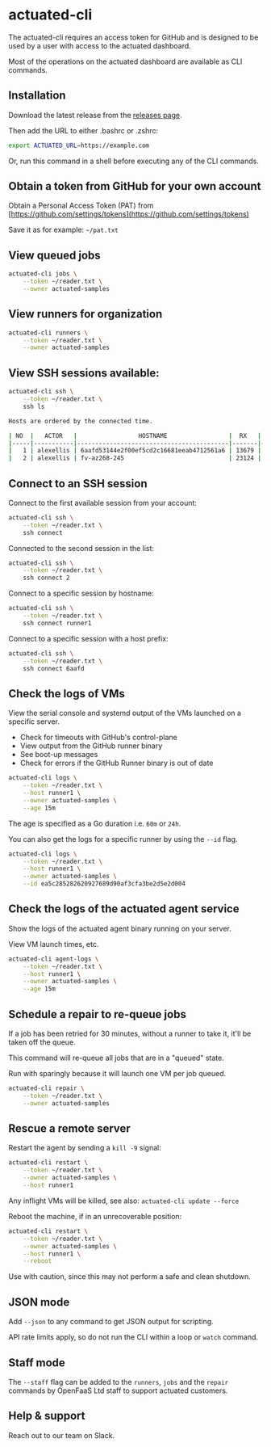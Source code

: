 # actuated-cli

The actuated-cli requires an access token for GitHub and is designed to be used by a user with access to the actuated dashboard.

Most of the operations on the actuated dashboard are available as CLI commands.

## Installation

Download the latest release from the [releases page](https://github.com/self-actuated/actuated-cli/releases).

Then add the URL to either .bashrc or .zshrc:

```bash
export ACTUATED_URL=https://example.com
```

Or, run this command in a shell before executing any of the CLI commands.

## Obtain a token from GitHub for your own account

Obtain a Personal Access Token (PAT) from [https://github.com/settings/tokens](https://github.com/settings/tokens)

Save it as for example: `~/pat.txt`

## View queued jobs

```bash
actuated-cli jobs \
    --token ~/reader.txt \
    --owner actuated-samples
```

## View runners for organization

```bash
actuated-cli runners \
    --token ~/reader.txt \
    --owner actuated-samples
```

## View SSH sessions available:

```bash
actuated-cli ssh \
    --token ~/reader.txt \
    ssh ls

Hosts are ordered by the connected time.

| NO  |   ACTOR   |                 HOSTNAME                 |  RX   |  TX   | CONNECTED |
|-----|-----------|------------------------------------------|-------|-------|-----------|
|   1 | alexellis | 6aafd53144e2f00ef5cd2c16681eeab4712561a6 | 13679 | 10371 | 6m4s      |
|   2 | alexellis | fv-az268-245                             | 23124 | 13828 | 12m2s     |
```

## Connect to an SSH session

Connect to the first available session from your account:

```bash
actuated-cli ssh \
    --token ~/reader.txt \
    ssh connect
```

Connected to the second session in the list:

```bash
actuated-cli ssh \
    --token ~/reader.txt \
    ssh connect 2
```

Connect to a specific session by hostname:

```bash
actuated-cli ssh \
    --token ~/reader.txt \
    ssh connect runner1
```

Connect to a specific session with a host prefix:

```bash
actuated-cli ssh \
    --token ~/reader.txt \
    ssh connect 6aafd
```

## Check the logs of VMs

View the serial console and systemd output of the VMs launched on a specific server.

* Check for timeouts with GitHub's control-plane
* View output from the GitHub runner binary
* See boot-up messages
* Check for errors if the GitHub Runner binary is out of date

```bash
actuated-cli logs \
    --token ~/reader.txt \
    --host runner1 \
    --owner actuated-samples \
    --age 15m
```

The age is specified as a Go duration i.e. `60m` or `24h`.

You can also get the logs for a specific runner by using the `--id` flag.

```bash
actuated-cli logs \
    --token ~/reader.txt \
    --host runner1 \
    --owner actuated-samples \
    --id ea5c285282620927689d90af3cfa3be2d5e2d004
```

## Check the logs of the actuated agent service

Show the logs of the actuated agent binary running on your server.

View VM launch times, etc.

```bash
actuated-cli agent-logs \
    --token ~/reader.txt \
    --host runner1 \
    --owner actuated-samples \
    --age 15m
```

## Schedule a repair to re-queue jobs

If a job has been retried for 30 minutes, without a runner to take it, it'll be taken off the queue.

This command will re-queue all jobs that are in a "queued" state.

Run with sparingly because it will launch one VM per job queued.

```bash
actuated-cli repair \
    --token ~/reader.txt \
    --owner actuated-samples
```

## Rescue a remote server

Restart the agent by sending a `kill -9` signal:

```bash
actuated-cli restart \
    --token ~/reader.txt \
    --owner actuated-samples \
    --host runner1
```

Any inflight VMs will be killed, see also: `actuated-cli update --force`

Reboot the machine, if in an unrecoverable position:

```bash
actuated-cli restart \
    --token ~/reader.txt \
    --owner actuated-samples \
    --host runner1 \
    --reboot
```

Use with caution, since this may not perform a safe and clean shutdown.

## JSON mode

Add `--json` to any command to get JSON output for scripting.

API rate limits apply, so do not run the CLI within a loop or `watch` command.

## Staff mode

The `--staff` flag can be added to the `runners`, `jobs` and the `repair` commands by OpenFaaS Ltd staff to support actuated customers.

## Help & support

Reach out to our team on Slack.
